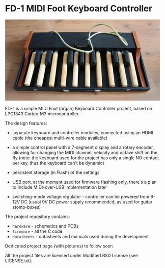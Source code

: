 FD-1 MIDI Foot Keyboard Controller
==================================

![](img/02_keyboard.jpg) 

FD-1 is a simple MIDI Foot (organ) Keyboard Controller project, 
based on LPC1343 Cortex-M3 microcontroller. 

The design features:

 * separate keyboard and controller modules, connected using an HDMI cable 
   (the cheapest multi-wire cable available)

 * a simple control panel with a 7-segment display and a rotary encoder, 
   allowing for changing the MIDI channel, velocity and octave shift on the fly 
   (note: the keyboard used for the project has only a single NO contact per key,
   thus the keyboard can't be dynamic)

 * persistent storage (in Flash) of the settings

 * USB port, at the moment used for firmware flashing only, there's a plan to 
   include MIDI-over-USB implementation later

 * switching-mode voltage regulator - controller can be powered from 6-12V DC 
   (usual 9V DC power supply recommended, as used for guitar stomp-boxes)

The project repository contains:

 * `hardware` - schematics and PCBs
 * `firmware` - all the C code
 * `datasheets` - datasheets and manuals used during the development

Dedicated project page (with pictures) to follow soon.

All the project files are licensed under Modified BSD License (see LICENSE.txt).

